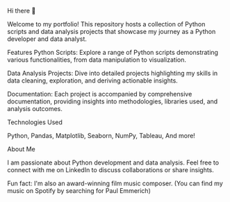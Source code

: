 Hi there 👋

Welcome to my portfolio! This repository hosts a collection of Python scripts and data analysis projects that showcase my journey as a Python developer and data analyst.

Features
Python Scripts: Explore a range of Python scripts demonstrating various functionalities, from data manipulation to visualization.

Data Analysis Projects: Dive into detailed projects highlighting my skills in data cleaning, exploration, and deriving actionable insights.

Documentation: Each project is accompanied by comprehensive documentation, providing insights into methodologies, libraries used, and analysis outcomes.

Technologies Used

Python, Pandas, Matplotlib, Seaborn, NumPy, Tableau, And more!

About Me

I am passionate about Python development and data analysis. Feel free to connect with me on LinkedIn to discuss collaborations or share insights.

Fun fact: I'm also an award-winning film music composer. (You can find my music on Spotify by searching for Paul Emmerich)
